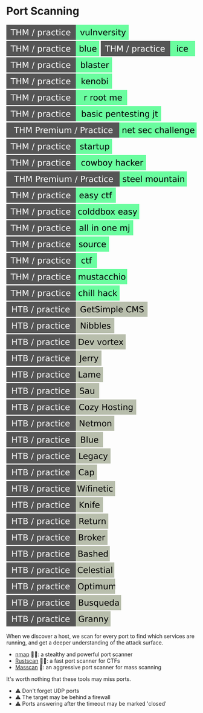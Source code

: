 # Port Scanning

[![vulnversity](../../../../_badges/thm-p/vulnversity.svg)](https://tryhackme.com/room/vulnversity)
[![blue](../../../../_badges/thm-p/blue.svg)](https://tryhackme.com/room/blue)
[![ice](../../../../_badges/thm-p/ice.svg)](https://tryhackme.com/room/ice)
[![blaster](../../../../_badges/thm-p/blaster.svg)](https://tryhackme.com/room/blaster)
[![kenobi](../../../../_badges/thm-p/kenobi.svg)](https://tryhackme.com/room/kenobi)
[![rrootme](../../../../_badges/thm-p/rrootme.svg)](https://tryhackme.com/room/rrootme)
[![basicpentestingjt](../../../../_badges/thm-p/basicpentestingjt.svg)](https://tryhackme.com/room/basicpentestingjt)
[![netsecchallenge](../../../../_badges/thmp-p/netsecchallenge.svg)](https://tryhackme.com/room/netsecchallenge)
[![startup](../../../../_badges/thm-p/startup.svg)](https://tryhackme.com/room/startup)
[![cowboyhacker](../../../../_badges/thm-p/cowboyhacker.svg)](https://tryhackme.com/room/cowboyhacker)
[![steelmountain](../../../../_badges/thmp-p/steelmountain.svg)](https://tryhackme.com/room/steelmountain)
[![easyctf](../../../../_badges/thm-p/easyctf.svg)](https://tryhackme.com/room/easyctf)
[![colddboxeasy](../../../../_badges/thm-p/colddboxeasy.svg)](https://tryhackme.com/room/colddboxeasy)
[![allinonemj](../../../../_badges/thm-p/allinonemj.svg)](https://tryhackme.com/room/allinonemj)
[![source](../../../../_badges/thm-p/source.svg)](https://tryhackme.com/room/source)
[![ctf](../../../../_badges/thm-p/ctf.svg)](https://tryhackme.com/room/ctf)
[![mustacchio](../../../../_badges/thm-p/mustacchio.svg)](https://tryhackme.com/room/mustacchio)
[![chillhack](../../../../_badges/thm-p/chillhack.svg)](https://tryhackme.com/room/chillhack)
![getsimplecms](../../../../_badges/htb-p/getsimplecms.svg)
![nibbles](../../../../_badges/htb-p/nibbles.svg)
[![devvortex](../../../../_badges/htb-p/devvortex.svg)](https://app.hackthebox.com/machines/Devvortex)
[![jerry](../../../../_badges/htb-p/jerry.svg)](https://app.hackthebox.com/machines/Jerry)
[![lame](../../../../_badges/htb-p/lame.svg)](https://app.hackthebox.com/machines/Lame)
[![sau](../../../../_badges/htb-p/sau.svg)](https://app.hackthebox.com/machines/Sau)
[![cozyhosting](../../../../_badges/htb-p/cozyhosting.svg)](https://app.hackthebox.com/machines/CozyHosting)
[![netmon](../../../../_badges/htb-p/netmon.svg)](https://app.hackthebox.com/machines/Netmon)
[![blue](../../../../_badges/htb-p/blue.svg)](https://app.hackthebox.com/machines/Blue)
[![legacy](../../../../_badges/htb-p/legacy.svg)](https://app.hackthebox.com/machines/Legacy)
[![cap](../../../../_badges/htb-p/cap.svg)](https://app.hackthebox.com/machines/Cap)
[![wifinetic](../../../../_badges/htb-p/wifinetic.svg)](https://app.hackthebox.com/machines/Wifinetic)
[![knife](../../../../_badges/htb-p/knife.svg)](https://app.hackthebox.com/machines/Knife)
[![return](../../../../_badges/htb-p/return.svg)](https://app.hackthebox.com/machines/Return)
[![broker](../../../../_badges/htb-p/broker.svg)](https://app.hackthebox.com/machines/Broker)
[![bashed](../../../../_badges/htb-p/bashed.svg)](https://app.hackthebox.com/machines/Bashed)
[![celestial](../../../../_badges/htb-p/celestial.svg)](https://app.hackthebox.com/machines/Celestial)
[![optimum](../../../../_badges/htb-p/optimum.svg)](https://app.hackthebox.com/machines/Optimum)
[![busqueda](../../../../_badges/htb-p/busqueda.svg)](https://app.hackthebox.com/machines/Busqueda)
[![granny](../../../../_badges/htb-p/granny.svg)](https://app.hackthebox.com/machines/Granny)

<div class="row row-cols-lg-2"><div>

When we discover a host, we scan for every port to find which services are running, and get a deeper understanding of the attack surface.

* [nmap](/cybersecurity/red-team/tools/scanners/ports/nmap.md) 🚪🔥: a stealthy and powerful port scanner
* [Rustscan](/cybersecurity/red-team/tools/scanners/ports/rustscan.md) 🚪🔥: a fast port scanner for CTFs
* [Masscan](/cybersecurity/red-team/tools/scanners/ports/masscan.md) 🚪: an aggressive port scanner for mass scanning

It's worth nothing that these tools may miss ports.
</div><div>

* ⚠️ Don't forget UDP ports
* ⚠️ The target may be behind a firewall
* ⚠️ Ports answering after the timeout may be marked 'closed'
</div></div>
